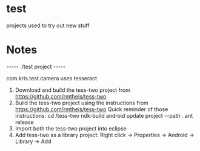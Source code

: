 test
====

projects used to try out new stuff


Notes
====

----- ./test project -----

com.kris.test.camera uses tesseract 
1. Download and build the tess-two project from https://github.com/rmtheis/tess-two
2. Build the tess-two project using the instructions from https://github.com/rmtheis/tess-two
Quick reminder of those instructions:
  cd <project-directory>/tess-two
  ndk-build
  android update project --path .
  ant release
3. Import both the tess-two project into eclipse
4. Add tess-two as a library project: Right click -> Properties -> Android -> Library -> Add
